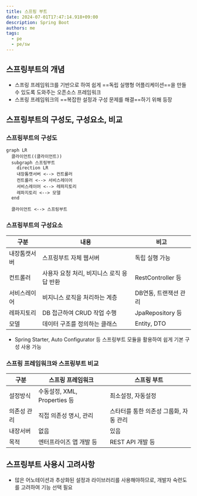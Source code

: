 ```yaml
---
title: 스프링 부트
date: 2024-07-01T17:47:14.918+09:00
description: Spring Boot
authors: me
tags:
  - pe
  - pe/sw
---
```


## 스프링부트의 개념

- 스프링 프레임워크를 기반으로 하여 쉽게 ==독립 실행형 어플리케이션==을 만들 수 있도록 도와주는 오픈소스 프레임워크
- 스프링 프레임워크의 ==복잡한 설정과 구성 문제를 해결==하기 위해 등장

## 스프링부트의 구성도, 구성요소, 비교

### 스프링부트의 구성도

```mermaid
graph LR
  클라이언트((클라이언트))
  subgraph 스프링부트
    direction LR
    내장톰캣서버 <--> 컨트롤러 
    컨트롤러 <--> 서비스레이어 
    서비스레이어 <--> 레파지토리 
    레파지토리 <--> 모델
  end

  클라이언트 <--> 스프링부트
```

### 스프링부트의 구성요소

| 구분 | 내용 | 비고 |
| --- | --- | --- |
| 내장톰캣서버 | 스프링부트 자체 웹서버 | 독립 실행 가능 |
| 컨트롤러 | 사용자 요청 처리, 비지니스 로직 응답 반환 | RestController 등 |
| 서비스레이어 | 비지니스 로직을 처리하는 계층 | DB연동, 트랜잭션 관리 |
| 레파지토리 | DB 접근하여 CRUD 작업 수행 | JpaRepository 등 |
| 모델 | 데이터 구조를 정의하는 클래스 | Entity, DTO |

- Spring Starter, Auto Configurator 등 스프링부트 모듈을 활용하여 쉽게 기본 구성 사용 가능

### 스프링 프레임워크와 스프링부트 비교

| 구분 | 스프링 프레임워크 | 스프링 부트 |
| --- | --- | --- |
| 설정방식 | 수동설정, XML, Properties 등 | 최소설정, 자동설정 |
| 의존성 관리 | 직접 의존성 명시, 관리 | 스타터를 통한 의존성 그룹화, 자동 관리 |
| 내장서버 | 없음 | 있음 |
| 목적 | 엔터프라이즈 앱 개발 등 | REST API 개발 등 |

## 스프링부트 사용시 고려사항

- 많은 어노테이션과 추상화된 설정과 라이브러리를 사용해야하므로, 개발자 숙련도를 고려하여 기능 선택 필요
